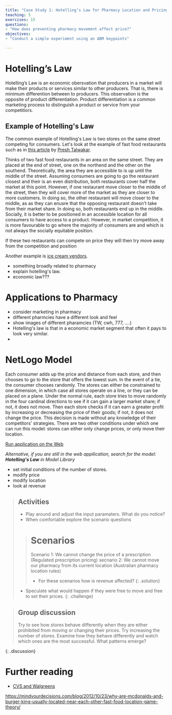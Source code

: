 ```yaml
---
title: "Case Study 1: Hotelling’s Law for Pharmacy Location and Pricing Strategy"
teaching: 5
exercises: 15
questions:
- "How does preventing pharmacy movement affect price?"
objectives:
- "Conduct a simple experiment using an ABM keypoints"

---
```


# Hotelling’s Law

Hotelling’s Law is an economic obersvation that producers in a market will make their products or services similar to other producers. That is, there is minimum differention between to producers. This observation is the opposite of product differentiation. Product differentiation is a common marketing process to distinguish a product or service from your competitiors. 

## Example of Hotelling's Law
The common example of Hotelling's Law is two stores on the same street competing for consumers. Let's look at the example of fast food restaurants such as in [this article](https://mindyourdecisions.com/blog/2012/10/23/why-are-mcdonalds-and-burger-king-usually-located-near-each-other-fast-food-location-game-theory/) by [Presh Talwakar](https://mindyourdecisions.com/blog/).

Thinks of two fast food restaurants in an area on the same street. They are placed at the end of street, one on the northend and the other on the southend. Theoretically, the area they are accessible to is up until the middle of the street. Assuming consumers are going to go the restaurant closest and their is an even distribution, both restaurants cover half the market at this point. However, if one restaurant move closer to the middle of the street, then they will cover more of the market as they are closer to more customers. In doing so, the other restaurant will move closer to the middle, as as they can enusre that the opposing restaurant doesn't take from their market share. In doing so, both restaurants end up in the middle. Socially, it is better to be positioned in an accessible location for all consumers to have access to a product. However, in market competition, it is more favourable to go where the majority of consumers are and which is not always the socially equitable position. 

If these two restaurants can compete on price they will then try move away from the competition and position 



Another example is [ice cream vendors](https://www.planetizen.com/node/65765).


- something broadly related to pharmacy
- explain hotelling's law. 
- economic law???


# Applications to Pharmacy

- consider marketing in pharmacy
- different pharmcies have a different look and feel
- show images of different pharamcies (TW, cwh, 777, ....)
- Hotelling's law is that in a economic market segment that often it pays to look very similar. 
- 

# NetLogo Model

Each consumer adds up the price and distance from each store, and then chooses to go to the store that offers the lowest sum. In the event of a tie, the consumer chooses randomly. The stores can either be constrained to one dimension, in which case all stores operate on a line, or they can be placed on a plane. Under the normal rule, each store tries to move randomly in the four cardinal directions to see if it can gain a larger market share; if not, it does not move. Then each store checks if it can earn a greater profit by increasing or decreasing the price of their goods; if not, it does not change the price. This decision is made without any knowledge of their competitors' strategies. There are two other conditions under which one can run this model: stores can either only change prices, or only move their location.


<a href = "http://www.netlogoweb.org/launch#http://ccl.northwestern.edu/netlogo/models/models/Sample%20Models/Social%20Science/Economics/Hotelling's%20Law.nlogo">Run application on the Web</a>

*Alternative, if you are still in the web appilication, search for the model:* ***Hotelling's Law*** *in Model Library*

- set initial conditions of the number of stores. 
- modify price
- modify location
- look at revenue


> ## Activities
> 
> - Play around and adjust the input paramaters. What do you notice?
> - When comfortable explore the scenario questions
> > # Scenarios
> > Scenario 1: We cannot change the price of a prescription (Regulated prescription pricing)
> > secnario 2: We cannot move our pharmacy from its current location (Australian pharmacy location rules)
> > - For these scenarios how is revenue affected?
> {: .solution}
> 
> - Speculate what would happen if they were free to move and free to set their prices. 
{: .challenge}

> ## Group discussion
> Try to see how stores behave differently when they are either prohibited from moving or changing their prices.
> Try increasing the number of stores. Examine how they behave differently and watch which ones are the most successful. What patterns emerge?
> 
>
{: .discussion}


# Further reading

- [CVS and Walgreens](https://www.startribune.com/nation-s-biggest-pharmacies-sidle-right-up-to-each-other/176188911/)


https://mindyourdecisions.com/blog/2012/10/23/why-are-mcdonalds-and-burger-king-usually-located-near-each-other-fast-food-location-game-theory/
